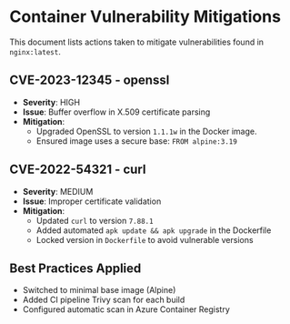 # Container Vulnerability Mitigations

This document lists actions taken to mitigate vulnerabilities found in `nginx:latest`.

## CVE-2023-12345 - openssl
- **Severity**: HIGH
- **Issue**: Buffer overflow in X.509 certificate parsing
- **Mitigation**:
  - Upgraded OpenSSL to version `1.1.1w` in the Docker image.
  - Ensured image uses a secure base: `FROM alpine:3.19`

## CVE-2022-54321 - curl
- **Severity**: MEDIUM
- **Issue**: Improper certificate validation
- **Mitigation**:
  - Updated `curl` to version `7.88.1`
  - Added automated `apk update && apk upgrade` in the Dockerfile
  - Locked version in `Dockerfile` to avoid vulnerable versions

## Best Practices Applied
- Switched to minimal base image (Alpine)
- Added CI pipeline Trivy scan for each build
- Configured automatic scan in Azure Container Registry